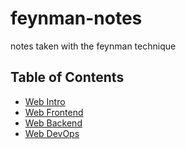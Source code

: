 # feynman-notes

notes taken with the feynman technique

## Table of Contents

- [Web Intro]()
- [Web Frontend]()
- [Web Backend](./foo.md)
- [Web DevOps]()

